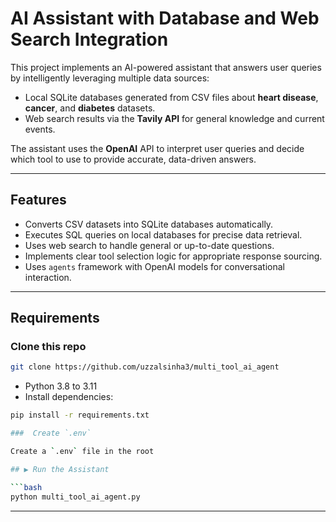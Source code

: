 # AI Assistant with Database and Web Search Integration

This project implements an AI-powered assistant that answers user queries by intelligently leveraging multiple data sources:
- Local SQLite databases generated from CSV files about **heart disease**, **cancer**, and **diabetes** datasets.
- Web search results via the **Tavily API** for general knowledge and current events.

The assistant uses the **OpenAI** API to interpret user queries and decide which tool to use to provide accurate, data-driven answers.

---

## Features

- Converts CSV datasets into SQLite databases automatically.
- Executes SQL queries on local databases for precise data retrieval.
- Uses web search to handle general or up-to-date questions.
- Implements clear tool selection logic for appropriate response sourcing.
- Uses `agents` framework with OpenAI models for conversational interaction.

---

## Requirements

###  Clone this repo

```bash
git clone https://github.com/uzzalsinha3/multi_tool_ai_agent

```

- Python 3.8 to 3.11
- Install dependencies:

```bash
pip install -r requirements.txt

###  Create `.env`

Create a `.env` file in the root

## ▶️ Run the Assistant

```bash
python multi_tool_ai_agent.py
```

---
